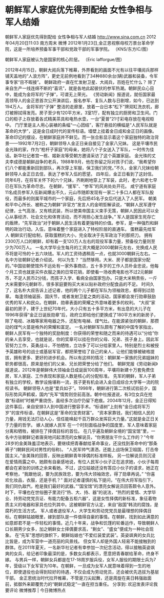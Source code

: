# 朝鲜军人家庭优先得到配给 女性争相与军人结婚

朝鲜军人家庭优先得到配给 女性争相与军人结婚
http://www.sina.com.cn  2012年04月20日11:03  南方周末 微博
2012年1月23日,金正恩视察母校万景台革命学院，这是一所培养预备军事干部和党政干部的军事学院。 （KNS/东方IC/图）

朝鲜军人家庭被认为是国家的核心阶层。 （Eric lafforgue/图）

2012年4月15日，朝鲜大阅兵落下帷幕，外界看到的画面不光有以往平壤阅兵那样铺天盖地的“人浪方阵”，更史无前例地看到了34种880余台(辆)武器和装备，令军事专家“目不暇接”。
朝鲜政府一直在忙发射卫星、大阅兵，百姓在忙什么？
除了来自生产一线连绵不断的“喜讯”，就是各地此起彼伏的参军热潮。朝鲜民众心目中，能成为金将军的“子弹”，可谓无上荣光。
《劳动新闻》报道说，就任国家最高领导人的金正恩首次公开演讲后，报名参军、复队人数与日剧增，如今，已达到194万人。
金将军的“子弹”
整洁的走廊里，放着一台日本“松下”牌双缸洗衣机，廊灯被擦拭得发亮。房子至少有120平方米，3室1厅，配有独立的厨房和卫生间。门口的柜子上存放着各式精美茶具和电热水壶，一台“夏普”21寸彩电存放在电视柜中。
门厅里是主人用心装裱的条幅“一心团结”，客厅悬挂的横幅是“人民军队就是革命的大学”，这是金日成时代的宣传标语。墙壁上挂着金日成和金正日的画像。
革命印记的摆设，在朝鲜家庭并不鲜见。而一张合影显示着这个家庭独特的政治背景——1992年7月2日，朝鲜领导人金正日亲自接见了金家八兄妹。
这是平壤市民金光珠的家，作为“枪杆子家庭”的母亲，她将八个子女送入了军队，一时传为佳话。新华社记者宫一栋、姬新龙等受朝方邀请采访了这个英雄家庭。
金光珠的丈夫李成德是朝鲜战争的老兵，1988年9月，他在弥留之际对孩子们说，“我希望你们八个都能重新回到部队，再次穿上军服，保卫我们的党。”不久，金家八兄妹给朝鲜领导人金正日去信，表达了参军入伍的愿望。
四年后，金正日看到了这封信。同年6月，在将军关怀下的六个兄妹，齐刷刷地穿上了军装，此时，老六和老七早已在军队为革命尽忠。
在朝鲜，“援军”、“参军”的风尚处处开花。
咸宁道有家庭11名成员参军入伍新闻爆出不久，元山市随即发现有一家二十多口人都在军队股役，而最多的则属平城市的一个家庭，先后把45名子女后代送入了人民军。
朝美和平中心所长、被称之为朝鲜“非官方”发言人的金明哲解读说，“朝鲜人民军遵守纪律，士气高涨，又有核武装，所以使美帝国主义束手无策，朝鲜人民因此可以全心从事经济、社会文化和体育活动，而不用担心发生战争。”
军人是国家生死存亡的盾牌，“先军政治”对于朝鲜人民生活有着更独特的价值。参军，是一种强烈和鲜明的政治行动。入伍，意味着整个家庭进入了特权阶层的直通车。
蛋糕最先给军人
朝鲜实行配给制，获取蛋糕的大小，完全取决于先军政治下的那把刀。
拥有2300万人口的朝鲜，却有着一支120万人左右的现役军事力量，预备役力量则至少为700万人。
一名大学毕业生每月的工资大概是2000朝鲜元左右，兑换成人民币将是可怜的十五六块钱。军人的工资待遇稍高一点，也就3000朝鲜元左右。一名中方驻朝鲜记者介绍说。
何以为生？
“当然够用。大米、房子都是国家分配的。”中国驻朝使馆外不远处有一家外事商店，五十多岁的工作人员朴金忠说，他每个月工资也就是买件衣服之类的日常花销，即使看一场收费电影也不过2元朝鲜币，不足人民币2分钱，而孩子入学、看病全由国家包办。只是大米稍贵些，一斤大米需要9元朝鲜币，很多家庭要购买大米以贴补政府分配食品的不足。
时间久了，这名朴大叔告诉上述记者，他的两个儿子都在军队为领袖效忠，都得到过勋章。
每逢领袖诞辰、国庆节，或者发射卫星之类的活动，国家都会发行勋章鼓励优秀的军人和民众。在朝鲜，勋章表面的荣耀之外意味着更多的权利。
“大叔”家最初的房子，建于上世纪70年代，大小只有五十多平方米，有出息的大儿子在1996年获得“金正日诞辰勋章”后，政府立即给他们更换成了180平方米的新房子，除了电视、冰箱等家用电器之外，还配有电梯、煤气灶。在能源紧张的朝鲜，那攒动的煤气火苗是格外的荣耀和富足。
一名对朝鲜军队颇有了解的中国专家指出，朝鲜人民军有一个独特的奖励制度：你获得的荣誉和随之而来的待遇可以“分给”你的亲人去享受，也就是说，你的奖章可以挂在你的父母、兄弟、孩子身上。因此军官努力工作，英勇战斗，不怕牺牲，立功多了可以分给家里人。特别是烈士和被授予英雄称号的战士或基层军官，都把荣誉给了自己的亲人，让他们能够被破格提拔，拥有更多、更好的进步机会。所以有这样的情况：朝鲜某一家族的兄弟姐妹的职务都很高，原来是他们的父亲、兄长把荣誉分给了他们。
朝鲜党报《劳动新闻》报道说，2012年是朝鲜伟大领袖金日成诞辰100周年，平壤将新建十万套免费住房，军人家庭、工作表现和家庭人数是核心的分配标准。
先军的朝鲜，军人子弟有独立的学校，教学设施堪称一流，孩子更有机会进入金日成综合大学等一流的院校读书。
朝鲜领导人也是“爱兵如子”。1998年，朝鲜进行第二次核试验前夕，国际形势风声鹤唳，国内“先军”情势则空前高涨。朝中社报道说，有3位女兵在抢救“标语树”时被严重烧伤，虽经多次治疗仍留下疤痕。2004年12月，金正日得知这件事后，亲自安排3人到中国进行整容手术。“标语树”上刻有“金日成将军万岁”的宣传标语，在朝鲜这是“革命的宝贵财富”。
“资本家靠钱，我们相信人民的力量，用钱无法打动人心，信任能唤起千百万群众发挥巨大力量。”这就是金正日关于力量的哲学。
嫁人就嫁人民军
在一个时刻面临战争的国度里，军人意味着家庭分离和牺牲，被排在了择偶目标的首位。
在几乎遍及朝鲜全境的“国宝馆”里，一名中方驻朝鲜记者唐突地问起漂亮的女解说员，“你男朋友干什么工作的？”今年28岁的金美珠羞涩地表示，要继续把青春献给革命事业，还没找到革命中的“那条裤子”(朝鲜民间对男性的俗称)。
“人民军帅气潇洒，还能上战场保卫祖国，打击帝国主义。”金美珠的回答，反映出朝鲜青年择偶的标准样板。
另一位解说员则沉浸在爱情雨露之中。她颇有自豪感地说，有位人民军小伙子正在追求她，小伙子每周都会在紧张的训练之余来看她。不过，这位姑娘还没有答应小伙子的请求，她正在考察他，“我跟他说，要为民族效忠，要为伟大领袖效忠，得了勋章再说。”
“你喜欢化妆品，衣服，还是手机？”
面对记者谨慎的私下提问，“在伟大将军指引下，我们同仇敌忾，枪是我们最好的武器。”“国宝馆”的漂亮女解说员回答颇令人意外。
时下，平壤也在世俗圈子里流行“热、大、持、器”的说法，“热烈的爱情、大学毕业、持劳动党党员证、有能力配备五柜六器”，这是女性择偶的新标准，象征着物质主义的电器和家具也位列其中。这被朝鲜官方认定，来自“敌国”韩流的腐蚀，是腐朽的生活方式。
军人或者退役军人，大学生和劳动党党员是最理想的择偶目标。在朝鲜姑娘眼里，嫁到部队是一件值得自豪的事情。在朝鲜，找到如此满意的如意郎君不是一件轻松的事情。近几十年来，战争和饥馑的轮番运作，导致朝鲜人口长期男少女多，加之朝鲜女士择偶要求高，“剩女”、“盛女”便成为一种社会现象。
在“先军”思想的旗帜下，朝鲜姑娘也“不爱红装爱武装”。英姿飒爽的女兵比比皆是，成为军营中一道亮丽的风景线。
但女军人却是外国人轻易不能接触到的群体。在2011年夏天，一名新华社记者有幸参加一次纪念活动，得以接触英姿飒爽的女兵，给记者印象最深的是，多数女兵都表示，愿意把青春献给革命，终身不嫁。
与男兵一样，朝鲜女兵都是在17-18周岁服兵役，女军人服役的期限士兵为7年，营级以下女军官为10年。在朝鲜，一旦成为女军人就意味着得到一生的地位，即使退役也会得到较好的待遇，不仅会成为劳动党员，还会被优先选拔为基层干部。
金正恩统治时代拉开帷幕，不管是刀尖起舞，还是周旋在美日韩强敌面前，抵御外来颠覆势力的“朝鲜式稳定”一直在担当重任。
分享到: 欢迎发表评论我要评论
微博推荐 | 今日微博热点

